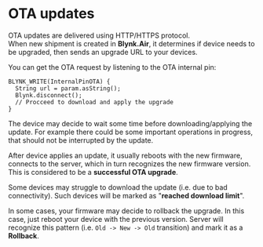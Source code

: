 # OTA updates

OTA updates are delivered using HTTP/HTTPS protocol.  
When new shipment is created in **Blynk.Air**, it determines if device needs to be upgraded, then sends an upgrade URL to your devices.

You can get the OTA request by listening to the OTA internal pin:

```text
BLYNK_WRITE(InternalPinOTA) {
  String url = param.asString();
  Blynk.disconnect();
  // Procceed to download and apply the upgrade
}
```

The device may decide to wait some time before downloading/applying the update. For example there could be some important operations in progress, that should not be interrupted by the update.

After device applies an update, it usually reboots with the new firmware, connects to the server, which in turn recognizes the new firmware version. This is considered to be a **successful OTA upgrade**.

Some devices may struggle to download the update \(i.e. due to bad connectivity\). Such devices will be marked as "**reached download limit**".

In some cases, your firmware may decide to rollback the upgrade. In this case, just reboot your device with the previous version. Server will recognize this pattern \(i.e. `Old -> New -> Old` transition\) and mark it as a **Rollback**.

